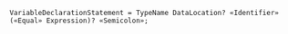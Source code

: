 <!-- This file is generated automatically by infrastructure scripts. Please don't edit by hand. -->

```{ .ebnf .slang-ebnf #VariableDeclarationStatement }
VariableDeclarationStatement = TypeName DataLocation? «Identifier» («Equal» Expression)? «Semicolon»;
```
